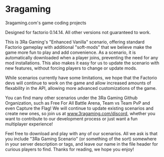 # 3ragaming

3ragaming.com's game coding projects

Designed for factorio 0.14.14. All other versions not guaranteed to work.

This is 3Ra Gaming's "Enhanced Vanilla" scenario, offering standard Factorio gameplay with additional "soft-mods" that we believe make the game more fun to play and add convenience. As a scenario, it is automatically downloaded when a player joins, preventing the need for any mod installations. This also makes it easy for us to update the scenario with new features, without forcing players to change or update mods. 

While scenarios currently have some limitations, we hope that the Factorio devs will continue to work on the game and allow increased amounts of flexability in the API, allowing more advanced customizations of the game.

You can find many other scenarios under the 3Ra Gaming Github Organization, such as Free For All Battle Arena, Team vs Team PvP and even Capture the Flag! We will continue to update existing scenarios and create new ones, so join us at www.3ragaming.com/discord, whether you want to contribute to our development process or just want a fun multiplayer experience! 

Feel free to download and play with any of our scenarios. All we ask is that you include "3Ra Gaming Scenario" (or something of the sort) somewhere in your server description or tags, and leave our name in the file header for curious players to find. Thanks for reading, we hope you enjoy!
